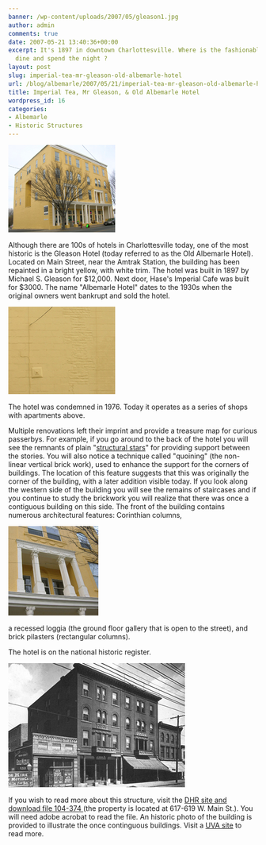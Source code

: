 ```yaml
---
banner: /wp-content/uploads/2007/05/gleason1.jpg
author: admin
comments: true
date: 2007-05-21 13:40:36+00:00
excerpt: It's 1897 in downtown Charlottesville. Where is the fashionable place to
  dine and spend the night ?
layout: post
slug: imperial-tea-mr-gleason-old-albemarle-hotel
url: /blog/albemarle/2007/05/21/imperial-tea-mr-gleason-old-albemarle-hotel/
title: Imperial Tea, Mr Gleason, & Old Albemarle Hotel
wordpress_id: 16
categories:
- Albemarle
- Historic Structures
---
```




![Gleason Hotel / Old Albemarle Hotel](/wp-content/uploads/2007/05/gleason1.jpg)

Although there are 100s of hotels in Charlottesville today, one of the most historic is the Gleason Hotel (today referred to as the Old Albemarle Hotel). Located on Main Street, near the Amtrak Station, the building has been repainted in a bright yellow, with white trim. The hotel was built in 1897 by Michael S. Gleason for $12,000. Next door, Hase's Imperial Cafe was built for $3000. The name "Albemarle Hotel" dates to the 1930s when the original owners went bankrupt and sold the hotel. 

![Rear of the Gleason Hotel / Old Albemarle Hotel](/wp-content/uploads/2007/05/gleason2.jpg)

The hotel was condemned in 1976. Today it operates as a series of shops with apartments above.

Multiple renovations left their imprint and provide a treasure map for curious passerbys. For example, if you go around to the back of the hotel you will see the remnants of plain "[structural stars](/blog/albemarle/2007/02/18/structural-stars/)" for providing support between the stories. You will also notice a technique called "quoining" (the non-linear vertical brick work), used to enhance the support for the corners of buildings. The location of this feature suggests that this was originally the corner of the building, with a later addition visible today. If you look along the western side of the building you will see the remains of staircases and if you continue to study the brickwork you will realize that there was once a contiguous building on this side. The front of the building contains numerous architectural features: Corinthian columns,

![Victorian Elements on the front of the Hotel](/wp-content/uploads/2007/05/gleason3.jpg)

a recessed loggia (the ground floor gallery that is open to the street), and brick pilasters (rectangular columns).

The hotel is on the national historic register. 

![Historic Photograph of the Hotel Gleason](/wp-content/uploads/2007/05/gleason5.jpg)

If you wish to read more about this structure, visit the [DHR site and download  file 104-374 ](http://www.dhr.virginia.gov/registers/Cities/Charlottesville/HotelGleasonCharlottesvilleMRA_HD_textlist.htm)(the property is located at 617-619 W. Main St.). You will need adobe acrobat to read the file. An historic photo of the building is provided to illustrate the once continguous buildings. Visit a [UVA site](http://cti.itc.virginia.edu/~aas405b/gleason.html) to read more.
